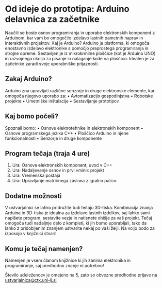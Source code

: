 # Od ideje do prototipa: Arduino delavnica za začetnike
Naučili se boste osnov programiranja in uporabe elektronskih komponent z Arduinom, kar vam bo omogočilo izdelavo lastnih pametnih naprav in interaktivnih projektov.
Kaj je Arduino? 
Arduino je platforma, ki omogoča enostavno izdelavo elektronike s pomočjo preprostega programiranja in strojne opreme. Sestavljen je iz mikrokrmilne ploščice (kot je Arduino UNO) in razvojnega okolja za pisanje in nalaganje kode na ploščico. Idealen je za začetnike zaradi svoje uporabniške prijaznosti.

## Zakaj Arduino?
Arduino zna upravljati različne senzorje in druge elektronske elemente, kar omogoča njegovo uporabo za:
•	Avtomatizacijo gospodinjstva
•	Robotske projekte
•	Umetniške inštalacije
•	Sestavljanje prototipov

## Kaj bomo počeli?
Spoznali bomo:
•	Osnove elektrotehnike in elektronskih komponent
•	Osnove programskega jezika C++
•	Ploščico Arduino in njene funkcionalnosti
•	Senzorje in druge komponente

## Program tečaja (traja 4 ure)
1.	Ura: Osnove elektronskih komponent, uvod v C++
2.	Ura: Nadaljevanje osnov in prvi »mini« projekt
3.	Ura: Vremenska postaja
4.	Ura: Upravljanje matričnega zaslona z igralno palico

## Dodatne možnosti
V ustvarjalnici se lahko pridružite tudi tečaju 3D-tiska. Kombinacija znanja Arduina in 3D-tiska je idealna za izdelavo lastnih izdelkov, saj lahko sami napišete program, sestavite vezje in natisnete ohišje za vaš projekt. 
Tečaj omogoča tudi nadaljnje delo z kompleti, ki jih bomo uporabljali, tako da lahko z pridobljenim znanjem ustvarite nekaj po vaši želji. Na voljo bodo za izposojo v knjižnici stvari!

## Komu je tečaj namenjen?
Namenjen je vsem članom knjižnice ki jih zanima elektronika in programiranje, saj predhodno znanje ni potrebno!

Število udeležencev je omejeno na 5, zato so obvezne predhodne prijave na ustvarjalnica@ctk.uni-lj.si 
